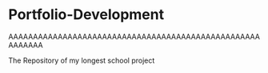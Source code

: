# Portfolio-Development
AAAAAAAAAAAAAAAAAAAAAAAAAAAAAAAAAAAAAAAAAAAAAAAAAAAAAAAAAA

The Repository of my longest school project
